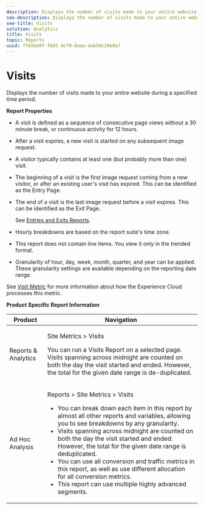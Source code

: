 ```yaml
---
description: Displays the number of visits made to your entire website during a specified time period.
seo-description: Displays the number of visits made to your entire website during a specified time period.
seo-title: Visits
solution: Analytics
title: Visits
topic: Reports
uuid: ff65bddf-fb65-4cf0-8aae-4ab59c2bb0a7
---
```


# Visits

Displays the number of visits made to your entire website during a specified time period.

 **Report Properties**

* A visit is defined as a sequence of consecutive page views without a 30 minute break, or continuous activity for 12 hours. 
* After a visit expires, a new visit is started on any subsequent image request. 
* A visitor typically contains at least one (but probably more than one) visit. 
* The beginning of a visit is the first image request coming from a new visitor, or after an existing user's visit has expired. This can be identified as the Entry Page. 
* The end of a visit is the last image request before a visit expires. This can be identified as the Exit Page.

  See [Entries and Exits Reports](../../../components/c-variables/dimensionslist/reports-entries-exits.md#concept_C4AED2C1D62E43A48ACAA837327FCCF2). 
* Hourly breakdowns are based on the report suite's time zone. 
* This report does not contain line items. You view it only in the trended format. 
* Granularity of hour, day, week, month, quarter, and year can be applied. These granularity settings are available depending on the reporting date range.

See [Visit Metric](../../../components/c-variables/c-metrics/metrics-visit.md#concept_9DA4D9EF8B964755BAC57378AD37911E) for more information about how the Experience Cloud processes this metric.

**Product Specific Report Information** 

<table id="table_3138CA443CAC4F55838216E8B8786EE2"> 
 <thead> 
  <tr> 
   <th colname="col1" class="entry"> Product </th> 
   <th colname="col2" class="entry"> Navigation </th> 
  </tr> 
 </thead>
 <tbody> 
  <tr> 
   <td colname="col1"> <p> Reports &amp; Analytics </p> </td> 
   <td colname="col2"> <p> <span class="uicontrol"> Site Metrics</span> &gt; <span class="uicontrol"> Visits</span> </p> <p>You can run a <span class="wintitle"> Visits Report</span> on a selected page. Visits spanning across midnight are counted on both the day the visit started and ended. However, the total for the given date range is de-duplicated. </p> </td> 
  </tr> 
  <tr> 
   <td colname="col1"> <p> Ad Hoc Analysis </p> </td> 
   <td colname="col2"> <p> <span class="uicontrol"> Reports</span> &gt; <span class="uicontrol"> Site Metrics</span> &gt; <span class="uicontrol"> Visits</span> </p> 
    <ul id="ul_73FEE02C129041D6A63F2DB07676960F"> 
     <li id="li_CC3BB22DE97941EB8032BE4421FFC173"> You can break down each item in this report by almost all other reports and variables, allowing you to see breakdowns by any granularity. </li> 
     <li id="li_D53D480D73264D47945C9E1202B7BD4F">Visits spanning across midnight are counted on both the day the visit started and ended. However, the total for the given date range is deduplicated. </li> 
     <li id="li_B8BCC584F95B407DB87F5EA57CC88F62">You can use all conversion and traffic metrics in this report, as well as use different allocation for all conversion metrics. </li> 
     <li id="li_0F342D3DCFF44ABAB79BD0F9E7F43E1E">This report can use multiple highly advanced segments. </li> 
    </ul> </td> 
  </tr> 
 </tbody> 
</table>

